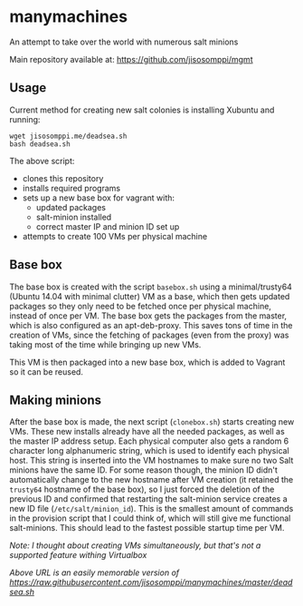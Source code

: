 # manymachines
An attempt to take over the world with numerous salt minions

Main repository available at: https://github.com/jisosomppi/mgmt


## Usage
Current method for creating new salt colonies is installing Xubuntu and running:

```
wget jisosomppi.me/deadsea.sh
bash deadsea.sh

```

The above script: 
* clones this repository
* installs required programs
* sets up a new base box for vagrant with:
  * updated packages
  * salt-minion installed
  * correct master IP and minion ID set up
* attempts to create 100 VMs per physical machine

## Base box
The base box is created with the script `basebox.sh` using a minimal/trusty64 (Ubuntu 14.04 with minimal clutter) VM as a base, which then gets updated packages so they only need to be fetched once per physical machine, instead of once per VM. The base box gets the packages from the master, which is also configured as an apt-deb-proxy. This saves tons of time in the creation of VMs, since the fetching of packages (even from the proxy) was taking most of the time while bringing up new VMs.

This VM is then packaged into a new base box, which is added to Vagrant so it can be reused.

## Making minions
After the base box is made, the next script (`clonebox.sh`) starts creating new VMs. These new installs already have all the needed packages, as well as the master IP address setup. Each physical computer also gets a random 6 character long alphanumeric string, which is used to identify each physical host. This string is inserted into the VM hostnames to make sure no two Salt minions have the same ID. For some reason though, the minion ID didn't automatically change to the new hostname after VM creation (it retained the `trusty64` hostname of the base box), so I just forced the deletion of the previous ID and confirmed that restarting the salt-minion service creates a new ID file (`/etc/salt/minion_id`). This is the smallest amount of commands in the provision script that I could think of, which will still give me functional salt-minions. This should lead to the fastest possible startup time per VM.

*Note: I thought about creating VMs simultaneously, but that's not a supported feature withing Virtualbox*

_Above URL is an easily memorable version of https://raw.githubusercontent.com/jisosomppi/manymachines/master/deadsea.sh_
